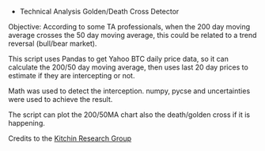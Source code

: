 * Technical Analysis Golden/Death Cross Detector

Objective: According to some TA professionals, when the 200 day moving average crosses the 50 day moving average, 
this could be related to a trend reversal (bull/bear market).

This script uses Pandas to get Yahoo BTC daily price data, so it can calculate the 200/50 day moving average, 
then uses last 20 day prices to estimate if they are intercepting or not.

Math was used to detect the interception. numpy, pycse and uncertainties were used to achieve the result.

The script can plot the 200/50MA chart also the death/golden cross if it is happening.

Credits to the [Kitchin Research Group](http://kitchingroup.cheme.cmu.edu/blog/2013/07/04/Estimating-where-two-functions-intersect-using-data/)